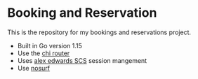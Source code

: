 # Booking and Reservation

This is the repository for my bookings and reservations project.

- Built in Go version 1.15
- Use the [chi router](https://github.com/go-chi/chi)
- Uses [alex edwards SCS](https://github.com/alexedwards/scs/v2) session mangement
- Use [nosurf](https://github.com/justinas/nosurf)